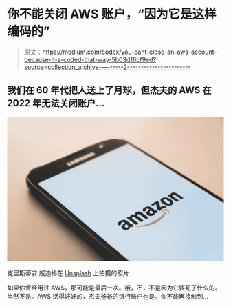 # 你不能关闭 AWS 账户，“因为它是这样编码的”

> 原文：<https://medium.com/codex/you-cant-close-an-aws-account-because-it-s-coded-that-way-5b03d16cf9ed?source=collection_archive---------2----------------------->

## 我们在 60 年代把人送上了月球，但杰夫的 AWS 在 2022 年无法关闭账户…

![](img/28b1314b0bf0388c1337011b221606d2.png)

克里斯蒂安·威迪格在 [Unsplash](https://unsplash.com?utm_source=medium&utm_medium=referral) 上拍摄的照片

如果你曾经用过 AWS，那可能是最后一次。哦，不，不是因为它要死了什么的。当然不是。AWS 活得好好的，杰夫爸爸的银行账户也是。你不能再接触到…